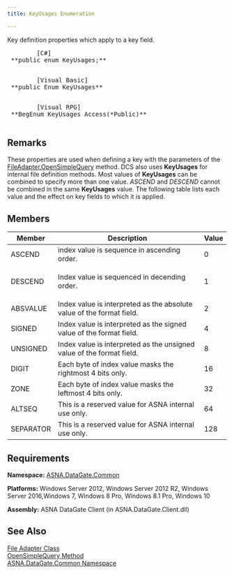 ```yaml
---
title: KeyUsages Enumeration

---
```


Key definition properties which apply to a key field.<span style="MARGIN-BOTTOM: 0.8em" />
<pre class="prettyprint">
        <span class="lang">[C#]</span>
 **public enum KeyUsages;** 
      </pre>
<pre class="prettyprint">
        <span class="lang">[Visual Basic] </span>
 **public Enum KeyUsages** 
      </pre>
<pre class="prettyprint">
        <span class="lang">[Visual RPG]</span>
 **BegEnum KeyUsages Access(*Public)** 
      </pre>

## Remarks

These properties are used when defining a key with the parameters of the [ FileAdapter.OpenSimpleQuery](file-adapter-class-open-simple-query-method.html) method. DCS also uses **KeyUsages** for internal file definition methods. Most values of **KeyUsages** can be combined to specify more than one value. *ASCEND* and *DESCEND* cannot be combined in the same **KeyUsages** value. The following table lists each value and the effect on key fields to which it is applied.
## Members



| Member | Description | Value |
| ---- | ---- | ---- |
| ASCEND | index value is sequence in ascending order. | 0 |
| DESCEND | <p>Index value is sequenced in decending order. | 1 |
| ABSVALUE | Index value is interpreted as the absolute value of the format field. | 2 |
| SIGNED | Index value is interpreted as the signed value of the format field. | 4 |
| UNSIGNED | Index value is interpreted as the unsigned value of the format field. | 8 |
| DIGIT | Each byte of index value masks the rightmost 4 bits only. | 16 |
| ZONE | Each byte of index value masks the leftmost 4 bits only. | 32 |
| ALTSEQ | This is a reserved value for ASNA internal use only. | 64 |
| SEPARATOR | This is a reserved value for ASNA internal use only. | 128 |



## Requirements

**Namespace:** [ASNA.DataGate.Common](datagate-common-namespace.html) 

**Platforms:** Windows Server 2012, Windows Server 2012 R2, Windows Server 2016,Windows 7, Windows 8 Pro, Windows 8.1 Pro, Windows 10

**Assembly:** ASNA DataGate Client (in ASNA.DataGate.Client.dll)
## See Also


[File Adapter Class](file-adapter-class.html)
      <br />
[OpenSimpleQuery Method](file-adapter-class-open-simple-query-method.html)
      <br />
[ASNA.DataGate.Common Namespace](datagate-common-namespace.html)

